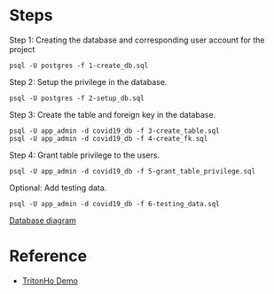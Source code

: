 # Steps

Step 1: Creating the database and corresponding user account for the project

	psql -U postgres -f 1-create_db.sql


Step 2: Setup the privilege in the database.

	psql -U postgres -f 2-setup_db.sql


Step 3: Create the table and foreign key in the database.

	psql -U app_admin -d covid19_db -f 3-create_table.sql
	psql -U app_admin -d covid19_db -f 4-create_fk.sql


Step 4: Grant table privilege to the users.

	psql -U app_admin -d covid19_db -f 5-grant_table_privilege.sql


Optional: Add testing data.

	psql -U app_admin -d covid19_db -f 6-testing_data.sql


[Database diagram](https://dbdiagram.io/d/60e910827e498c3bb3f03e7f)


# Reference
- [TritonHo Demo](https://github.com/TritonHo/demo/blob/phase1/schema)
